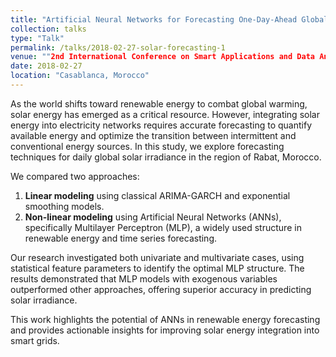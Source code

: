 ```yaml
---
title: "Artificial Neural Networks for Forecasting One-Day-Ahead Global Solar Irradiance"
collection: talks
type: "Talk"
permalink: /talks/2018-02-27-solar-forecasting-1
venue: ""2nd International Conference on Smart Applications and Data Analysis for Smart Cities""
date: 2018-02-27
location: "Casablanca, Morocco"
---
```


As the world shifts toward renewable energy to combat global warming, solar energy has emerged as a critical resource. However, integrating solar energy into electricity networks requires accurate forecasting to quantify available energy and optimize the transition between intermittent and conventional energy sources. In this study, we explore forecasting techniques for daily global solar irradiance in the region of Rabat, Morocco.

We compared two approaches:  
1. **Linear modeling** using classical ARIMA-GARCH and exponential smoothing models.  
2. **Non-linear modeling** using Artificial Neural Networks (ANNs), specifically Multilayer Perceptron (MLP), a widely used structure in renewable energy and time series forecasting.

Our research investigated both univariate and multivariate cases, using statistical feature parameters to identify the optimal MLP structure. The results demonstrated that MLP models with exogenous variables outperformed other approaches, offering superior accuracy in predicting solar irradiance.

This work highlights the potential of ANNs in renewable energy forecasting and provides actionable insights for improving solar energy integration into smart grids.

